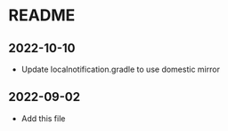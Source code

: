 # README

## 2022-10-10

- Update localnotification.gradle to use domestic mirror

## 2022-09-02

- Add this file
